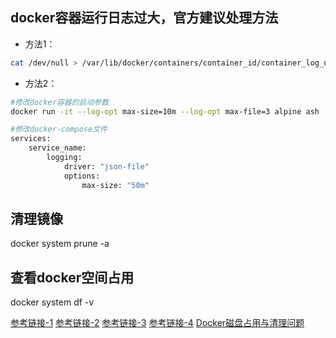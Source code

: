 ## docker容器运行日志过大，官方建议处理方法
- 方法1：
```bash
cat /dev/null > /var/lib/docker/containers/container_id/container_log_name
```
- 方法2：
```bash
#修改docker容器的启动参数
docker run -it --log-opt max-size=10m --log-opt max-file=3 alpine ash

#修改docker-compose文件
services:
    service_name:        
        logging:
            driver: "json-file"
            options:
                max-size: "50m"
```

## 清理镜像
docker system prune -a

## 查看docker空间占用
docker system df -v

[参考链接-1](https://stackoverflow.com/questions/39078715/specify-max-log-json-file-size-in-docker-compose)
[参考链接-2](https://colobu.com/2018/10/22/no-space-left-on-device-for-docker/)
[参考链接-3](https://success.docker.com/article/no-space-left-on-device-error)
[参考链接-4](https://ashub.cn/articles/42)
[Docker磁盘占用与清理问题](https://www.jianshu.com/p/470e29801be2)